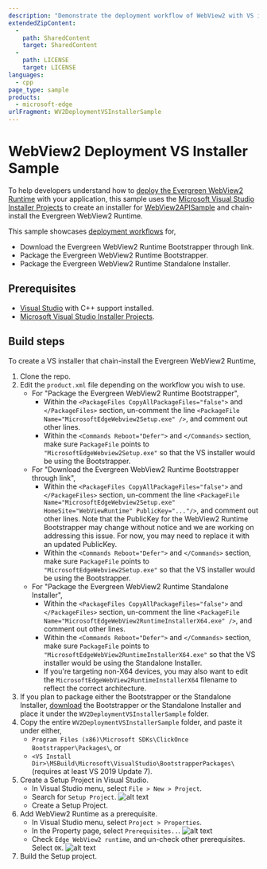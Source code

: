 ```yaml
---
description: "Demonstrate the deployment workflow of WebView2 with VS installer."
extendedZipContent:
  -
    path: SharedContent
    target: SharedContent
  -
    path: LICENSE
    target: LICENSE
languages:
  - cpp
page_type: sample
products:
  - microsoft-edge
urlFragment: WV2DeploymentVSInstallerSample
---
```

# WebView2 Deployment VS Installer Sample

To help developers understand how to [deploy the Evergreen WebView2 Runtime](https://docs.microsoft.com/microsoft-edge/webview2/concepts/distribution#deploying-the-evergreen-webview2-runtime) with your application, this sample uses the [Microsoft Visual Studio Installer Projects](https://marketplace.visualstudio.com/items?itemName=visualstudioclient.MicrosoftVisualStudio2017InstallerProjects) to create an installer for [WebView2APISample](./SampleApps/WebView2APISample/README.md) and chain-install the Evergreen WebView2 Runtime.

This sample showcases [deployment workflows](https://docs.microsoft.com/microsoft-edge/webview2/concepts/distribution#deploying-the-evergreen-webview2-runtime) for,

* Download the Evergreen WebView2 Runtime Bootstrapper through link.
* Package the Evergreen WebView2 Runtime Bootstrapper.
* Package the Evergreen WebView2 Runtime Standalone Installer.

## Prerequisites

* [Visual Studio](https://visualstudio.microsoft.com/vs/) with C++ support installed.
* [Microsoft Visual Studio Installer Projects](https://marketplace.visualstudio.com/items?itemName=visualstudioclient.MicrosoftVisualStudio2017InstallerProjects).

## Build steps

To create a VS installer that chain-install the Evergreen WebView2 Runtime,

1. Clone the repo.
1. Edit the `product.xml` file depending on the workflow you wish to use. 
    * For "Package the Evergreen WebView2 Runtime Bootstrapper",
        * Within the `<PackageFiles CopyAllPackageFiles="false">` and `</PackageFiles>` section, un-comment the line `<PackageFile Name="MicrosoftEdgeWebview2Setup.exe" />`, and comment out other lines.
        * Within the `<Commands Reboot="Defer">` and `</Commands>` section, make sure `PackageFile` points to `"MicrosoftEdgeWebview2Setup.exe"` so that the VS installer would be using the Bootstrapper.
    * For "Download the Evergreen WebView2 Runtime Bootstrapper through link",
        * Within the `<PackageFiles CopyAllPackageFiles="false">` and `</PackageFiles>` section, un-comment the line `<PackageFile Name="MicrosoftEdgeWebview2Setup.exe" HomeSite="WebViewRuntime" PublicKey="..."/>`, and comment out other lines. Note that the PublicKey for the WebView2 Runtime Bootstrapper may change without notice and we are working on addressing this issue. For now, you may need to replace it with an updated PublicKey.
        * Within the `<Commands Reboot="Defer">` and `</Commands>` section, make sure `PackageFile` points to `"MicrosoftEdgeWebview2Setup.exe"` so that the VS installer would be using the Bootstrapper.
    * For "Package the Evergreen WebView2 Runtime Standalone Installer",
        * Within the `<PackageFiles CopyAllPackageFiles="false">` and `</PackageFiles>` section, un-comment the line `<PackageFile Name="MicrosoftEdgeWebView2RuntimeInstallerX64.exe" />`, and comment out other lines.
        * Within the `<Commands Reboot="Defer">` and `</Commands>` section, make sure `PackageFile` points to `"MicrosoftEdgeWebView2RuntimeInstallerX64.exe"` so that the VS installer would be using the Standalone Installer.
        * If you're targeting non-X64 devices, you may also want to edit the `MicrosoftEdgeWebView2RuntimeInstallerX64` filename to reflect the correct architecture.
1. If you plan to package either the Bootstrapper or the Standalone Installer, [download](https://developer.microsoft.com/microsoft-edge/webview2/) the Bootstrapper or the Standalone Installer and place it under the `WV2DeploymentVSInstallerSample` folder.
1. Copy the entire `WV2DeploymentVSInstallerSample` folder, and paste it under either,
    * `Program Files (x86)\Microsoft SDKs\ClickOnce Bootstrapper\Packages\`, or
    * `<VS Install Dir>\MSBuild\Microsoft\VisualStudio\BootstrapperPackages\` (requires at least VS 2019 Update 7).
1. Create a Setup Project in Visual Studio. 
    * In Visual Studio menu, select `File > New > Project`. 
    * Search for `Setup Project`.
    ![alt text](../../media/CreateSetupProject.PNG)
    * Create a Setup Project.
1. Add WebView2 Runtime as a prerequisite. 
    * In Visual Studio menu, select `Project > Properties`.
    * In the Property page, select `Prerequisites..`.
    ![alt text](../../media/SetupPrerequisites.PNG)
    * Check `Edge WebView2 runtime`, and un-check other prerequisites. Select `OK`.
    ![alt text](../../media/SelectPrerequisites.PNG)
1. Build the Setup project.
